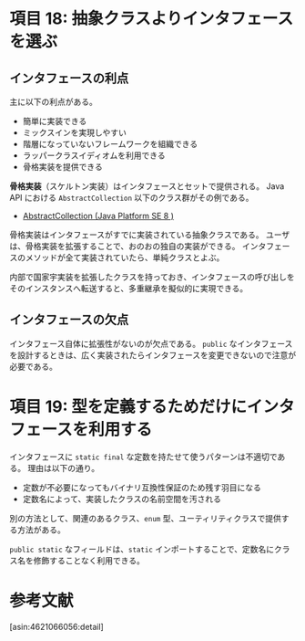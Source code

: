 # 項目 18: 抽象クラスよりインタフェースを選ぶ

## インタフェースの利点

主に以下の利点がある。

* 簡単に実装できる
* ミックスインを実現しやすい
* 階層になっていないフレームワークを組織できる
* ラッパークラスイディオムを利用できる
* 骨格実装を提供できる

**骨格実装**（スケルトン実装）はインタフェースとセットで提供される。
Java API における `AbstractCollection` 以下のクラス群がその例である。

* [AbstractCollection (Java Platform SE 8 )](http://docs.oracle.com/javase/8/docs/api/java/util/AbstractCollection.html)

骨格実装はインタフェースがすでに実装されている抽象クラスである。
ユーザは、骨格実装を拡張することで、おのおの独自の実装ができる。
インタフェースのメソッドが全て実装されていたら、単純クラスとよぶ。

内部で国家宇実装を拡張したクラスを持っておき、インタフェースの呼び出しをそのインスタンスへ転送すると、多重継承を擬似的に実現できる。

## インタフェースの欠点

インタフェース自体に拡張性がないのが欠点である。
`public` なインタフェースを設計するときは、広く実装されたらインタフェースを変更できないので注意が必要である。

# 項目 19: 型を定義するためだけにインタフェースを利用する

インタフェースに `static final` な定数を持たせて使うパターンは不適切である。
理由は以下の通り。

* 定数が不必要になってもバイナリ互換性保証のため残す羽目になる
* 定数名によって、実装したクラスの名前空間を汚される

別の方法として、関連のあるクラス、`enum` 型、ユーティリティクラスで提供する方法がある。

`public static` なフィールドは、`static` インポートすることで、定数名にクラス名を修飾することなく利用できる。

# 参考文献

[asin:4621066056:detail]

